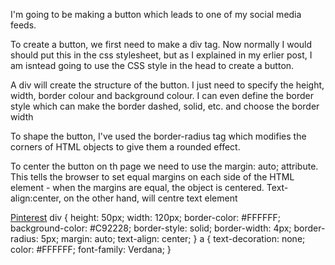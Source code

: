 <html>
<head>
	<title>Designing a Button</title>
</head>
<body>
<p>I'm going to be making a button which leads to one of my social media feeds.</p>
<p>To create a button, we first need to make a div tag. Now normally I would should put this in the css stylesheet, but as I explained in my erlier post, I am isntead going to use the CSS style in the head to create a button.</p>
<p>A div will create the structure of the button. I just need to specify the height, width, border colour and background colour. I can even define the border style which can make the border dashed, solid, etc. and choose the border width</p>
<p>To shape the button, I've used the border-radius tag which modifies the corners of HTML objects to give them a rounded effect.</p>
<p>To center the button on th page we need to use the margin: auto; attribute. This tells the browser to set equal margins on each side of the HTML element - when the margins are equal, the object is centered. Text-align:center, on the other hand, will centre text element</p>
<div>
	<a href="https://uk.pinterest.com/s2104/pins/" targer="blank">Pinterest</a>
		div {
		height: 50px;
		width: 120px;
		border-color: #FFFFFF;
		background-color: #C92228;
		border-style: solid;
		border-width: 4px;
		border-radius: 5px;
		margin: auto;
		text-align: center;
	}
	a {
	    	text-decoration: none;
	    	color: #FFFFFF;
	    	font-family: Verdana;
	}
</div>
</body>
</html>
